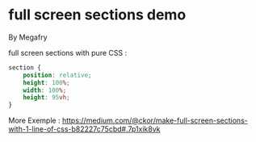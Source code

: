 # full screen sections demo
By Megafry

full screen sections with pure CSS :

```css
section {
	position: relative;
	height: 100%;
	width: 100%;
	height: 95vh;
}
```

More Exemple :
https://medium.com/@ckor/make-full-screen-sections-with-1-line-of-css-b82227c75cbd#.7p1xik8vk
